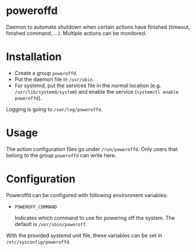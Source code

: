 # poweroffd
Daemon to automate shutdown when certain actions have finished (timeout, finished command, ...). Multiple actions can be monitored.

# Installation
- Create a group `poweroffd`.
- Put the daemon file in `/usr/sbin`.
- For systemd, put the services file in the normal location (e.g. `/usr/lib/systemd/system`) and enable the service (`systemctl enable poweroffd`).

Logging is going to `/var/log/poweroffd`.

# Usage

The action configuration files go under `/run/poweroffd`. Only users that belong to the group `poweroffd` can write here.

# Configuration

Poweroffd can be configured with following environment variables:

  - `POWEROFF_COMMAND`

    Indicates which command to use for powering off the system. The default is `/usr/sbin/poweroff`.

With the provided systemd unit file, these variables can be set in `/etc/sysconfig/poweroffd`.
